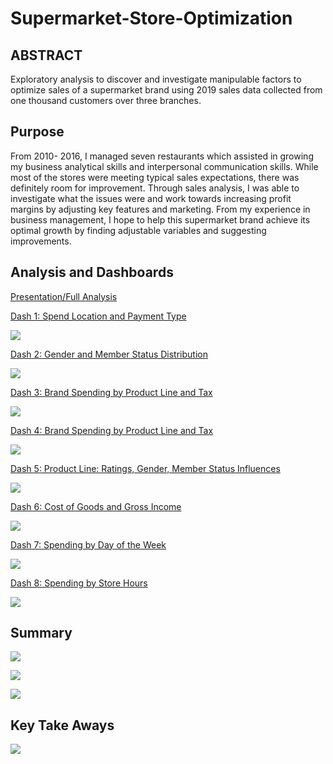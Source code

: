 # Supermarket-Store-Optimization

## ABSTRACT

Exploratory analysis to discover and investigate manipulable factors to optimize sales of a supermarket brand using 2019 sales data collected from one thousand customers over three branches. 

## Purpose

From 2010- 2016, I managed seven restaurants which assisted in growing my business analytical skills and interpersonal communication skills. While most of the stores were meeting typical sales expectations, there was definitely room for improvement. Through sales analysis, I was able to investigate what the issues were and work towards increasing profit margins by adjusting key features and marketing. 
From my experience in business management, I hope to help this supermarket brand achieve its optimal growth by finding adjustable variables and suggesting improvements. 

## Analysis and Dashboards

<a href="https://public.tableau.com/app/profile/kishan.patel2847/viz/SupermarketSalesOptimizationPresentationStory/SuperMarketBusinessAnalysis">Presentation/Full Analysis</a>

<a href="https://public.tableau.com/app/profile/kishan.patel2847/viz/SupermarketSalesOptimizationDash1SpendLocationandPaymentType/1_PaymentType">Dash 1: Spend Location and Payment Type</a>


<img src =
"Dash 1.png" />

<a href="https://public.tableau.com/app/profile/kishan.patel2847/viz/SupermarketSalesOptimizationDash2GenderandMemberStatusDistribution/2_GenderandMember">Dash 2: Gender and Member Status Distribution</a>


<img src =
"Dash 2.png" />

<a href="https://public.tableau.com/app/profile/kishan.patel2847/viz/SupermarketSalesOptimizationDash3BrandSpendingbyProductLineandTax/3_TotalSpend">Dash 3: Brand Spending by Product Line and Tax</a>

<img src =
"Dash 3.png" />

<a href="https://public.tableau.com/app/profile/kishan.patel2847/viz/SupermarketSalesOptimizationDash4BrandSpendingbyProductLineandTax/4_TotalSpendbyBranch">Dash 4: Brand Spending by Product Line and Tax</a>

<img src =
"Dash 4.png" />

<a href="https://public.tableau.com/app/profile/kishan.patel2847/viz/SupermarketSalesOptimizationDash5ProductLineRatingsGenderMemberStatusInfluences/5_TotalspendbyProducttype">Dash 5: Product Line: Ratings, Gender, Member Status Influences</a>

<img src =
"Dash 5.png" />

<a href="https://public.tableau.com/app/profile/kishan.patel2847/viz/SupermarketSalesOptimizationDash6CostofGoodsandGrossIncome/6_CostofGoodsandIncome">Dash 6: Cost of Goods and Gross Income</a>

<img src =
"Dash 6.png" />

<a href="https://public.tableau.com/app/profile/kishan.patel2847/viz/SupermarketSalesOptimizationDash7SpendingbyDayoftheWeek/7_DayLine">Dash 7: Spending by Day of the Week</a>

<img src =
"Dash 7.png" />

<a href="https://public.tableau.com/app/profile/kishan.patel2847/viz/SupermarketSalesOptimizationDash8SpendingbyStoreHours/8_Timeline">Dash 8: Spending by Store Hours</a>

<img src =
"Dash 8.png" />

## Summary


<img src =
"Overview.PNG" />

<img src =
"brand .png" />

<img src =
"branch.png" />

## Key Take Aways

<img src =
"key.png" />
